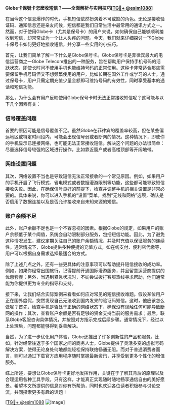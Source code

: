 **Globe卡保號卡怎麽收短信？——全面解析与实用技巧[[TG💪+ @esim1088](https://t.me/s/esim1088)]**

在当今这个信息爆炸的时代，手机短信依然扮演着不可或缺的角色。无论是接收验证码、通知信息还是亲友问候，短信都是我们日常生活中最常用的通讯方式之一。然而，对于使用Globe卡（尤其是保号卡）的用户来说，如何确保自己能够顺利接收到短信，却常常成为一个让人头疼的问题。今天，我们就来详细探讨一下Globe卡保号卡如何更好地接收短信，并分享一些实用的小技巧。

首先，让我们简单了解一下什么是Globe保号卡。Globe保号卡是菲律宾最大的电信运营商之一Globe Telecom推出的一种服务，旨在帮助用户保持手机号码的活跃状态，即使长时间不使用手机也能维持号码的正常使用。这种卡非常适合那些需要保留手机号码但又不想频繁使用的用户，比如长期在国外工作或学习的人士。通过保号卡，用户只需定期充值少量金额即可维持号码的有效性，同时享受基本的通话和短信功能。

那么，为什么会有用户反映使用Globe保号卡时无法正常接收短信呢？这可能与以下几个因素有关：

### 信号覆盖问题

首要的原因可能是信号覆盖不足。虽然Globe在菲律宾的覆盖率较高，但在某些偏远地区或特定时间段内，可能会出现信号弱或者断网的情况。这种情况下，即使你的手机显示已连接网络，也可能无法正常接收短信。解决这个问题的办法很简单：尽量选择信号较强的区域进行操作，比如靠近窗户或者高楼顶部等开阔地带。

### 网络设置问题

其次，网络设置不当也是导致短信无法正常接收的一个常见原因。例如，如果用户的手机开启了飞行模式、省电模式或者数据漫游限制等功能，这些都可能导致短信接收失败。因此，在确保信号良好的前提下，检查并调整手机的相关设置是非常必要的。具体来说，你可以进入手机的“设置”菜单，找到“无线和网络”选项，确认是否启用了数据连接以及是否允许接收来自未知来源的短信。

### 账户余额不足

此外，账户余额不足也是一个不容忽视的因素。根据Globe的规定，如果用户的账户余额低于某个阈值，系统会自动限制部分服务，包括短信功能。因此，为了避免这种情况发生，建议定期关注自己的账户余额情况，并及时充值以保证服务的连续性。通常情况下，Globe提供多种便捷的充值方式，如在线支付、便利店代缴等，用户可以根据自身需求选择最适合的方式。

除了上述几点之外，还有一些更具体的注意事项可以帮助提升短信接收的成功率。例如，如果你经常出国旅行，记得提前开通国际漫游服务，并且留意运营商提供的优惠套餐；另外，当遇到紧急状况时，不妨尝试拨打客服热线寻求帮助，他们通常能为你提供更为专业的指导和支持。

接下来，让我们结合实际案例来看看如何应对常见的短信接收难题。假设某位用户正在国外度假，突然发现自己无法收到国内发来的验证码短信。这时，他应该怎么做呢？首先，检查手机是否处于正确的网络状态下，确保没有误触任何可能导致断网的操作；其次，查看账户余额是否有足够的资金支持当前的服务需求；最后，联系Globe客服咨询具体情况，并按照对方指示完成后续步骤。通常情况下，经过以上处理后，问题都能够得到妥善解决。

当然，为了进一步优化用户体验，Globe还推出了许多创新性的产品和服务。比如，针对经常往返于多个国家之间的商务人士，Globe提供了灵活多变的虚拟号码解决方案，使得无论身处何地都能轻松保持联络畅通无阻。而对于普通消费者而言，则可以通过下载官方应用程序随时掌握最新资讯，并享受到更多个性化的增值服务。

综上所述，要想让Globe保号卡更好地发挥作用，关键在于了解其背后的原理以及合理运用各种工具手段。只有这样，才能真正实现随时随地畅享通信自由的美好愿景。希望本文所提供的信息对你有所帮助，同时也欢迎各位读者积极参与讨论交流，共同探索更多有趣的话题！

[[TG💪+ @esim1088](https://t.me/s/esim1088) ![Image](https://i.postimg.cc/4NQfJmqS/Snipaste-2025-05-13-00-14-12.png)]